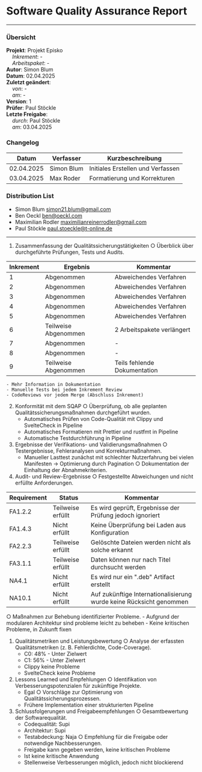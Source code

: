 # Software Quality Assurance Report

---

### Übersicht

**Projekt**: Projekt Episko \
&nbsp;&nbsp;&nbsp;&nbsp;_Inkrement_: -\
&nbsp;&nbsp;&nbsp;&nbsp;_Arbeitspaket_: -\
**Autor**: Simon Blum\
**Datum**: 02.04.2025\
**Zuletzt geändert**: \
&nbsp;&nbsp;&nbsp;&nbsp;_von_: -\
&nbsp;&nbsp;&nbsp;&nbsp;_am_: -\
**Version**: 1 \
**Prüfer**: Paul Stöckle\
**Letzte Freigabe**: \
&nbsp;&nbsp;&nbsp;&nbsp;_durch_: Paul Stöckle\
&nbsp;&nbsp;&nbsp;&nbsp;_am_: 03.04.2025

### Changelog

| Datum      | Verfasser  | Kurzbeschreibung                  |
|------------|------------|-----------------------------------|
| 02.04.2025 | Simon Blum | Initiales Erstellen und Verfassen |
| 03.04.2025 | Max Roder  | Formatierung und Korrekturen      |

### Distribution List

- Simon Blum <simon21.blum@gmail.com>
- Ben Oeckl <ben@oeckl.com>
- Maximilian Rodler <maximilianreinerrodler@gmail.com>
- Paul Stöckle <paul.stoeckle@t-online.de>

---
1. Zusammenfassung der Qualitätssicherungstätigkeiten
    ○ Überblick über durchgeführte Prüfungen, Tests und Audits.

| Inkrement | Ergebnis             | Kommentar                    | 
|-----------|----------------------|------------------------------|
| 1         | Abgenommen           | Abweichendes Verfahren       |
| 2         | Abgenommen           | Abweichendes Verfahren       |
| 3         | Abgenommen           | Abweichendes Verfahren       |
| 4         | Abgenommen           | Abweichendes Verfahren       |
| 5         | Abgenommen           | Abweichendes Verfahren       |
| 6         | Teilweise Abgenommen | 2 Arbeitspakete verlängert   |
| 7         | Abgenommen           | -                            |
| 8         | Abgenommen           | -                            |
| 9         | Teilweise Abgenommen | Teils fehlende Dokumentation |

    - Mehr Information in Dokumentation
    - Manuelle Tests bei jedem Inkrement Review
    - CodeReviews vor jedem Merge (Abschluss Inkrement)

2. Konformität mit dem SQAP
   ○ Überprüfung, ob alle geplanten Qualitätssicherungsmaßnahmen durchgeführt wurden.
    - Automatisches Prüfen von Code-Qualität mit Clippy und SvelteCheck in Pipeline
    - Automatisches Formatieren mit Prettier und rustfmt in Pipeline
    - Automatische Testdurchführung in Pipeline
3. Ergebnisse der Verifikations- und Validierungsmaßnahmen
   ○ Testergebnisse, Fehleranalysen und Korrekturmaßnahmen.
    - Manueller Lasttest zunächst mit schlechter Nutzerfahrung bei vielen Manifesten
       -> Optimierung durch Pagination
   ○ Dokumentation der Einhaltung der Abnahmekriterien.
4. Audit- und Review-Ergebnisse
   ○ Festgestellte Abweichungen und nicht erfüllte Anforderungen.

| Requirement | Status            | Kommentar                                                           |
|-------------|-------------------|---------------------------------------------------------------------|
| FA1.2.2     | Teilweise erfüllt | Es wird geprüft, Ergebnisse der Prüfung jedoch ignoriert            |
| FA1.4.3     | Nicht erfüllt     | Keine Überprüfung bei Laden aus Konfiguration                       |
| FA2.2.3     | Teilweise erfüllt | Gelöschte Dateien werden nicht als solche erkannt                   |
| FA3.1.1     | Teilweise erfüllt | Daten können nur nach Titel durchsucht werden                       |
| NA4.1       | Nicht erfüllt     | Es wird nur ein ".deb" Artifact erstellt                            |
| NA10.1      | Nicht erfüllt     | Auf zukünftige Internationalisierung wurde keine Rücksicht genommen |


   ○ Maßnahmen zur Behebung identifizierter Probleme.
    - Aufgrund der modularen Architektur sind probleme leicht zu beheben
    - Keine kritischen Probleme, in Zukunft fixen
1. Qualitätsmetriken und Leistungsbewertung
   ○ Analyse der erfassten Qualitätsmetriken (z. B. Fehlerdichte, Code-Coverage).
    - C0: 48% - Unter Zielwert
    - C1: 56% - Unter Zielwert
    - Clippy keine Probleme
    - SvelteCheck keine Probleme
2. Lessons Learned und Empfehlungen
   ○ Identifikation von Verbesserungspotenzialen für zukünftige Projekte.
    - Egal
   ○ Vorschläge zur Optimierung von Qualitätssicherungsprozessen.
    - Frühere Implementation einer strukturierten Pipeline
3. Schlussfolgerungen und Freigabeempfehlungen
   ○ Gesamtbewertung der Softwarequalität.
    - Codequalität: Supi
    - Architektur: Supi
    - Testabdeckung: Naja
  ○ Empfehlung für die Freigabe oder notwendige Nachbesserungen.
    - Freigabe kann gegeben werden, keine kritischen Probleme
    - Ist keine kritische Anwendung
    - Stellenweise Verbesserungen möglich, jedoch nicht blockierend
